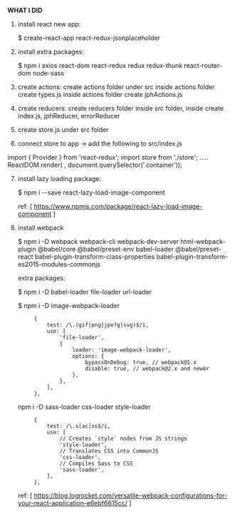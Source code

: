 **WHAT I DID**

1. install react new app:

    $ create-react-app react-redux-jsonplaceholder

2. install extra packages:
    
    $ npm i axios react-dom react-redux redux redux-thunk react-router-dom node-sass

3. create actions:
    create actions folder under src
    inside actions folder create types.js
    inside actions folder create jphActions.js

4. create reducers:
   create reducers folder inside src folder, 
   inside create index.js, jphReducer, errorReducer

5. create store.js  under src folder

6. connect store to app -> add the following to src/index.js

import { Provider } from 'react-redux';
import store from './store';
…..
ReactDOM.render(
    <Provider store={store}>
        <App />
    </Provider>
    , document.querySelector('.container'));
    
    
7. install lazy loading package:

    $ npm i --save react-lazy-load-image-component
    
   ref: [ https://www.npmjs.com/package/react-lazy-load-image-component ] 

8. install webpack

    $ npm i -D webpack webpack-cli webpack-dev-server html-webpack-plugin @babel/core @babel/preset-env babel-loader @babel/preset-react babel-plugin-transform-class-properties babel-plugin-transform-es2015-modules-commonjs
    
    extra packages:
    
    $ npm i -D babel-loader file-loader url-loader
    
    $ npm i -D image-webpack-loader
                
            {
                test: /\.(gif|png|jpe?g|svg)$/i,
                use: [
                    'file-loader',
                    {
                        loader: 'image-webpack-loader',
                        options: {
                            bypassOnDebug: true, // webpack@1.x
                            disable: true, // webpack@2.x and newer
                        },
                    },
                ],
            },
    
    npm i -D sass-loader css-loader style-loader
    
            {   
                test: /\.s[ac]ss$/i,
                use: [
                    // Creates `style` nodes from JS strings
                    'style-loader',
                    // Translates CSS into CommonJS
                    'css-loader',
                    // Compiles Sass to CSS
                    'sass-loader',
                ],
            },
    
    ref: [ https://blog.logrocket.com/versatile-webpack-configurations-for-your-react-application-e6ebf6615cc/ ]
